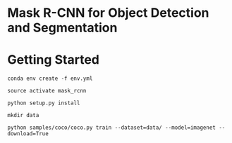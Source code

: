 # Mask R-CNN for Object Detection and Segmentation

# Getting Started

```
conda env create -f env.yml

source activate mask_rcnn 

python setup.py install

mkdir data

python samples/coco/coco.py train --dataset=data/ --model=imagenet --download=True
```
